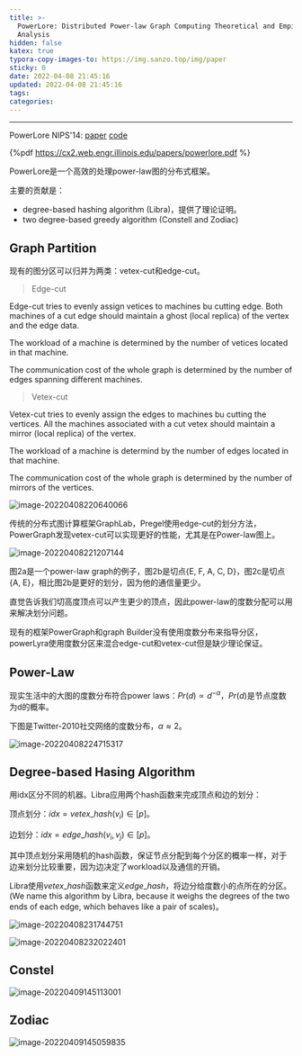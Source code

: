 ```yaml
---
title: >-
  PowerLore: Distributed Power-law Graph Computing Theoretical and Empirical
  Analysis
hidden: false
katex: true
typora-copy-images-to: https://img.sanzo.top/img/paper
sticky: 0
date: 2022-04-08 21:45:16
updated: 2022-04-08 21:45:16
tags:
categories:
---
```




<!-- more -->

---

PowerLore NIPS'14: [paper](https://cx2.web.engr.illinois.edu/papers/powerlore.pdf) [code](https://github.com/xcgoner/powerlore)

{%pdf https://cx2.web.engr.illinois.edu/papers/powerlore.pdf %}



PowerLore是一个高效的处理power-law图的分布式框架。

主要的贡献是：

- degree-based hashing algorithm (Libra)，提供了理论证明。
- two degree-based greedy algorithm (Constell and Zodiac)



## Graph Partition

现有的图分区可以归并为两类：vetex-cut和edge-cut。

> Edge-cut

Edge-cut tries to evenly assign vetices to machines bu cutting edge. Both machines of a cut edge should maintain a ghost (local replica) of the vertex and the edge data. 

The workload of a machine is determined by the number of vetices located in that machine.

The communication cost of the whole graph is determined by the number of edges spanning different machines.



> Vetex-cut

Vetex-cut tries to evenly assign the edges to machines bu cutting the vertices. All the machines associated with a cut vetex should maintain a mirror (local replica) of the vertex. 

The workload of a machine is determind by the number of edges located in that machine.

The communication cost of the whole graph is determined by the number of mirrors of the vertices.

![image-20220408220640066](https://img.sanzo.top/img/paper/image-20220408220640066.png)



传统的分布式图计算框架GraphLab，Pregel使用edge-cut的划分方法，PowerGraph发现vetex-cut可以实现更好的性能，尤其是在Power-law图上。



![image-20220408221207144](https://img.sanzo.top/img/paper/image-20220408221207144.png)



图2a是一个power-law graph的例子，图2b是切点{E, F, A, C, D}，图2c是切点{A, E}，相比图2b是更好的划分，因为他的通信量更少。

直觉告诉我们切高度顶点可以产生更少的顶点，因此power-law的度数分配可以用来解决划分问题。

现有的框架PowerGraph和graph Builder没有使用度数分布来指导分区，powerLyra使用度数分区来混合edge-cut和vetex-cut但是缺少理论保证。



## Power-Law

现实生活中的大图的度数分布符合power laws：$Pr(d) \propto d^{-\alpha}$，$Pr(d)$是节点度数为d的概率。

下图是Twitter-2010社交网络的度数分布，$\alpha \approx 2$。

![image-20220408224715317](https://img.sanzo.top/img/paper/image-20220408224715317.png)



## Degree-based Hasing Algorithm



用idx区分不同的机器。Libra应用两个hash函数来完成顶点和边的划分：

顶点划分：$idx=vetex\_hash(v_i) \in [p]$。

边划分：$idx=edge\_hash(v_i, v_j) \in [p]$。

其中顶点划分采用随机的hash函数，保证节点分配到每个分区的概率一样，对于边来划分比较重要，因为边决定了workload以及通信的开销。

Libra使用$vetex\_hash$函数来定义$edge\_hash$，将边分给度数小的点所在的分区。(We name this algorithm by Libra, because it weighs the degrees of the two ends of each edge, which behaves like a pair of scales)。



![image-20220408231744751](https://img.sanzo.top/img/paper/image-20220408231744751.png)

![image-20220408232022401](https://img.sanzo.top/img/paper/image-20220408232022401.png)



## Constel

![image-20220409145113001](https://img.sanzo.top/img/paper/image-20220409145113001.png)



## Zodiac

![image-20220409145059835](https://img.sanzo.top/img/paper/image-20220409145059835.png)



<!-- Q.E.D. -->
